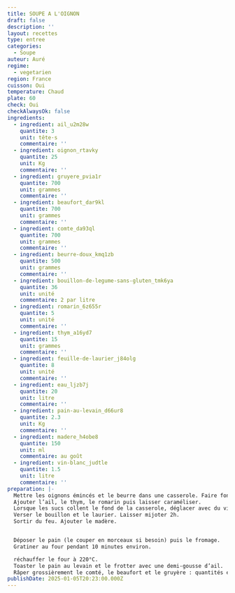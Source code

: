 ```yaml
---
title: SOUPE A L'OIGNON
draft: false
description: ''
layout: recettes
type: entree
categories:
  - Soupe
auteur: Auré
regime:
  - vegetarien
region: France
cuisson: Oui
temperature: Chaud
plate: 60
check: Oui
checkAlwaysOk: false
ingredients:
  - ingredient: ail_u2m28w
    quantite: 3
    unit: tête·s
    commentaire: ''
  - ingredient: oignon_rtavky
    quantite: 25
    unit: Kg
    commentaire: ''
  - ingredient: gruyere_pvia1r
    quantite: 700
    unit: grammes
    commentaire: ''
  - ingredient: beaufort_dar9kl
    quantite: 700
    unit: grammes
    commentaire: ''
  - ingredient: comte_da93ql
    quantite: 700
    unit: grammes
    commentaire: ''
  - ingredient: beurre-doux_kmq1zb
    quantite: 500
    unit: grammes
    commentaire: ''
  - ingredient: bouillon-de-legume-sans-gluten_tmk6ya
    quantite: 36
    unit: unité
    commentaire: 2 par litre
  - ingredient: romarin_6z655r
    quantite: 5
    unit: unité
    commentaire: ''
  - ingredient: thym_a16yd7
    quantite: 15
    unit: grammes
    commentaire: ''
  - ingredient: feuille-de-laurier_j84olg
    quantite: 8
    unit: unité
    commentaire: ''
  - ingredient: eau_ljzb7j
    quantite: 20
    unit: litre
    commentaire: ''
  - ingredient: pain-au-levain_d66ur8
    quantite: 2.3
    unit: Kg
    commentaire: ''
  - ingredient: madere_h4obe8
    quantite: 150
    unit: ml
    commentaire: au goût
  - ingredient: vin-blanc_judtle
    quantite: 1.5
    unit: litre
    commentaire: ''
preparation: |-
  Mettre les oignons émincés et le beurre dans une casserole. Faire fondre.
  Ajouter l’ail, le thym, le romarin puis laisser caraméliser.
  Lorsque les sucs collent le fond de la casserole, déglacer avec du vin blanc.
  Verser le bouillon et le laurier. Laisser mijoter 2h.
  Sortir du feu. Ajouter le madère.


  Déposer le pain (le couper en morceaux si besoin) puis le fromage.
  Gratiner au four pendant 10 minutes environ.

  réchauffer le four à 220°C.
  Toaster le pain au levain et le frotter avec une demi-gousse d’ail.
  Râper grossièrement le comté, le beaufort et le gruyère : quantités et proportions selon votre goût.
publishDate: 2025-01-05T20:23:00.000Z
---
```

